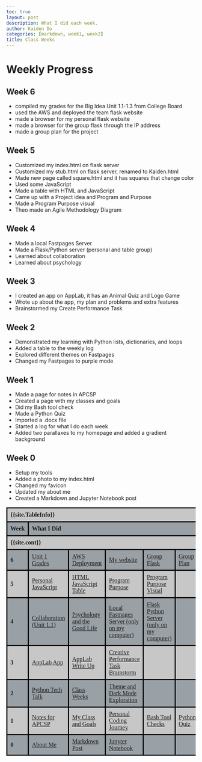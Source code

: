 ```yaml
---
toc: true
layout: post
description: What I did each week.
author: Kaiden Do
categories: [markdown, week1, week2]
title: Class Weeks
---
```

# Weekly Progress

## Week 6
- compiled my grades for the Big Idea Unit 1.1-1.3 from College Board
- used the AWS and deployed the team flask website
- made a browser for my personal flask website
- made a browser for the group flask through the IP address
- made a group plan for the project
## Week 5
- Customized my index.html on flask server
- Customized my stub.html on flask server, renamed to Kaiden.html
- Made new page called square.html and it has squares that change color
- Used some JavaScript
- Made a table with HTML and JavaScript
- Came up with a Project idea and Program and Purpose
- Made a Program Purpose visual
- Theo made an Agile Methodology Diagram
## Week 4
- Made a local Fastpages Server
- Made a Flask/Python server (personal and table group)
- Learned about collaboration
- Learned about psychology
## Week 3
- I created an app on AppLab, it has an Animal Quiz and Logo Game
- Wrote up about the app, my plan and problems and extra features
- Brainstormed my Create Performance Task
## Week 2
- Demonstrated my learning with Python lists, dictionaries, and loops
- Added a table to the weekly log
- Explored different themes on Fastpages
- Changed my Fastpages to purple mode

## Week 1
- Made a page for notes in APCSP
- Created a page with my classes and goals
- Did my Bash tool check
- Made a Python Quiz
- Imported a .docx file
- Started a log for what I do each week
- Added two parallaxes to my homepage and added a gradient background

## Week 0
- Setup my tools
- Added a photo to my index.html
- Changed my favicon
- Updated my about me
- Created a Markdown and Jupyter Notebook post
<html>
    <head>
        <style>
            table {
            font-family: Times New Roman, sans-serif;
            border-collapse: collapse;
            width: 100%;
            }
            td, th {
            border: 3px solid black;
            text-align: left;
            padding: 8px;
            }
            tr:nth-child(even) {
            background-color: #9aa1a6;
            }
            tr:nth-child(odd) {
            background-color: #c7c7c7;
            }
        </style>
    </head>
<body>

<table>
  <tr>
  <!-- In config.yml -->
    <th colspan="10">{{site.TableInfo}}</th>
  </tr>
  <tr>
    <th>Week</th>
    <th colspan="9">What I Did</th>
  </tr>
  <tr>
  <!-- In config.yml -->
    <th colspan="10">{{site.cont}}</th>
  </tr>
  <tr>
    <th>6</th>
    <td><a href="https://kaiden-dough.github.io/fastpages/markdown/week6/2022/10/02/unit1grades.html">Unit 1 Grades</a></td>
    <td><a href="https://kaiden-dough.github.io/fastpages/markdown/week6/2022/10/02/awsdeployment.html">AWS Deployment</a></td>
    <td><a href="https://www.kaidennighthawk.tk/">My website</a></td>
    <td><a href="http://52.15.68.161/">Group Flask</a></td>
    <td><a href="http://52.15.68.161/GroupProjectPlan/">Group Plan</a></td>
    <td></td>
    <td></td>
    <td></td>
    <td></td>
  </tr>
  <tr>
    <th>5</th>
    <td><a href="https://kaiden-dough.github.io/fastpages/week5/2022/09/23/javascript.html">Personal JavaScript</a></td>
    <td><a href="https://kaiden-dough.github.io/fastpages/week5/2022/09/23/htmljavascripttable.html">HTML JavaScript Table</a></td>
    <td><a href="https://kaiden-dough.github.io/fastpages/week5/2022/09/25/ProgramPurposeTeam.html">Program Purpose</a></td>
    <td><a href="https://kaiden-dough.github.io/fastpages/week5/2022/09/25/htmlprogrampurpose.html">Program Purpose Visual</a></td>
    <td></td>
    <td></td>
    <td></td>
    <td></td>
    <td></td>
  </tr>
  <tr>
    <th>4</th>
    <td><a href="https://kaiden-dough.github.io/fastpages/markdown/week4/2022/09/13/collaboration.html">Collaboration (Unit 1.1)</a></td>
    <td><a href="https://kaiden-dough.github.io/fastpages/jupyter/week4/2022/09/15/psychology.html">Psychology and the Good Life</a></td>
    <td><a href="http://127.0.0.1:4000/fastpages/">Local Fastpages Server (only on my computer)</a></td>
    <td><a href="http://127.0.0.1:5000/">Flask Python Server (only on my computer)</a></td>
    <td></td>
    <td></td>
    <td></td>
    <td></td>
    <td></td>
  </tr>
  <tr>
    <th>3</th>
    <td><a href="https://studio.code.org/projects/applab/rrhMZ0WoGvsJaDqiw1F6EZQbpIunXvd8U0o591jiu4g">AppLab App</a></td>
    <td><a href="https://kaiden-dough.github.io/fastpages/code.org/week3/2022/09/11/AppLab.html">AppLab Write Up</a></td>
    <td><a href="https://kaiden-dough.github.io/fastpages/jupyter/week3/2022/09/11/creativeperformancetask.html">Creative Performance Task Brainstorm</a></td>
    <td></td>
    <td></td>
    <td></td>
    <td></td>
    <td></td>
    <td></td>
  </tr>
  <tr>
    <th>2</th>
    <td><a href="https://kaiden-dough.github.io/fastpages/python/week2/2022/09/04/python_lists.html">Python Tech Talk</a></td>
    <td><a href="https://kaiden-dough.github.io/fastpages/_pages/04_class-weeks.html">Class Weeks</a></td>
    <td><a href="https://kaiden-dough.github.io/fastpages/markdown/week2/2022/09/04/theme.html">Theme and Dark Mode Exploration</a></td>
    <td></td>
    <td></td>
    <td></td>
    <td></td>
    <td></td>
    <td></td>
  </tr>
  <tr>
    <th>1</th>
    <td><a href="https://kaiden-dough.github.io/fastpages/_pages/02_notes.html">Notes for APCSP</a></td>
    <td><a href="https://kaiden-dough.github.io/fastpages/jupyter/week1/2022/08/25/myclassesandgoals.html">My Class and Goals</a></td>
    <td><a href="https://kaiden-dough.github.io/fastpages/jupyter/week1/2022/08/27/mycodingjourney.html">Personal Coding Journey</a></td>
    <td><a href="https://kaiden-dough.github.io/fastpages/bash/week1/2022/08/27/bashtoolcheck.html">Bash Tool Checks</a></td>
    <td><a href="https://kaiden-dough.github.io/fastpages/python/week1/2022/08/26/Python-Hacks.html">Python Quiz</a></td>
    <td><a href="https://kaiden-dough.github.io/fastpages/2022/08/25/APEL-syllabus.html">APEL Syllabus</a></td>
    <td><a href="https://kaiden-dough.github.io/fastpages/markdown/dnhs/week1/2022/08/25/delnortehighschool.html">DNHS Info</a></td>
    <td><a href="https://kaiden-dough.github.io/fastpages/_pages/04_class-weeks.html">Class Weeks</a></td>
    <td><a href="https://kaiden-dough.github.io/fastpages/">Homepage Customization</a></td>
  </tr>
  <tr>
    <th>0</th>
    <td><a href="https://kaiden-dough.github.io/fastpages/about/">About Me</a></td>
    <td><a href="https://kaiden-dough.github.io/fastpages/markdown/week0/2022/08/21/myfirstmarkdownpost.html">Markdown Post</a></td>
    <td><a href="https://kaiden-dough.github.io/fastpages/jupyter/week0/2022/08/21/firstjupyternotebook.html">Jupyter Notebook</a></td>
    <td></td>
    <td></td>
    <td></td>
    <td></td>
    <td></td>
    <td></td>
  </tr>
